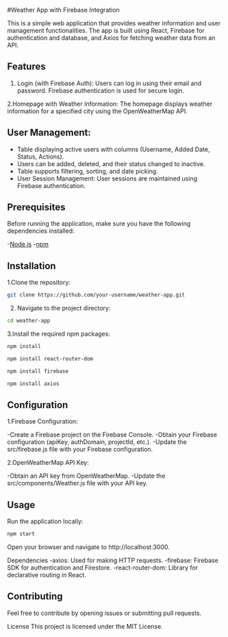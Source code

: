 
#Weather App with Firebase Integration

This is a simple web application that provides weather information and user management functionalities. The app is built using React, Firebase for authentication and database, and Axios for fetching weather data from an API.

## Features
1. Login (with Firebase Auth): Users can log in using their email and password. Firebase authentication is used for secure login.

2.Homepage with Weather Information: The homepage displays weather information for a specified city using the OpenWeatherMap API.

## User Management:

- Table displaying active users with columns (Username, Added Date, Status, Actions).
- Users can be added, deleted, and their status changed to inactive.
- Table supports filtering, sorting, and date picking.
- User Session Management: User sessions are maintained using Firebase authentication.

## Prerequisites
Before running the application, make sure you have the following dependencies installed:

-[Node.js](https://nodejs.org/en)
-[npm](https://www.npmjs.com/)
## Installation
1.Clone the repository:

```bash
git clone https://github.com/your-username/weather-app.git
```
2. Navigate to the project directory:

```bash
cd weather-app
```
3.Install the required npm packages:

```bash
npm install
```

```bash
npm install react-router-dom
```

```bash
npm install firebase
```

```bash
npm install axios
```

## Configuration
1.Firebase Configuration:

 -Create a Firebase project on the Firebase Console.
 -Obtain your Firebase configuration (apiKey, authDomain, projectId, etc.).
 -Update the src/firebase.js file with your Firebase configuration.

2.OpenWeatherMap API Key:

 -Obtain an API key from OpenWeatherMap.
 -Update the src/components/Weather.js file with your API key.

## Usage
Run the application locally:

```bash
npm start
```
Open your browser and navigate to http://localhost:3000.

Dependencies
 -axios: Used for making HTTP requests.
 -firebase: Firebase SDK for authentication and Firestore.
 -react-router-dom: Library for declarative routing in React.
## Contributing
Feel free to contribute by opening issues or submitting pull requests.

License
This project is licensed under the MIT License.
